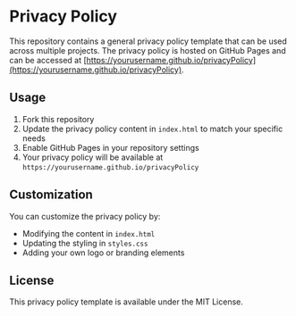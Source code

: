 # Privacy Policy

This repository contains a general privacy policy template that can be used across multiple projects. The privacy policy is hosted on GitHub Pages and can be accessed at [https://yourusername.github.io/privacyPolicy](https://yourusername.github.io/privacyPolicy).

## Usage

1. Fork this repository
2. Update the privacy policy content in `index.html` to match your specific needs
3. Enable GitHub Pages in your repository settings
4. Your privacy policy will be available at `https://yourusername.github.io/privacyPolicy`

## Customization

You can customize the privacy policy by:
- Modifying the content in `index.html`
- Updating the styling in `styles.css`
- Adding your own logo or branding elements

## License

This privacy policy template is available under the MIT License. 